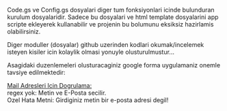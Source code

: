 <p>
Code.gs ve Config.gs dosyalari diger tum fonksiyonlari icinde bulunduran kurulum dosyalaridir.
Sadece bu dosyalari ve html template dosyalarini app scripte ekleyerek kullanabilir ve projenin bu bolumunu eksiksiz hazirlamis olabilirsiniz.<br>
</p>
<p>
Diger moduller (dosyalar) github uzerinden kodlari okumak/incelemek isteyen kisiler icin kolaylik olmasi yonuyle olusturulmustur...
</p>
<p>
Asagidaki duzenlemeleri olusturacaginiz google forma uygulamaniz onemle tavsiye edilmektedir:<br>

<U>Mail Adresleri Icin Dogrulama:</U><br>
regex yok: Metin ve E-Posta secilir.<br>
Ozel Hata Metni: Girdiginiz metin bir e-posta adresi degil!<br>
</p>